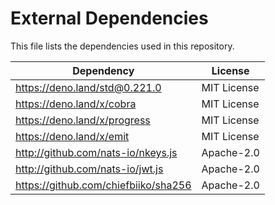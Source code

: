 # External Dependencies

This file lists the dependencies used in this repository.

| Dependency                           | License     |
| ------------------------------------ | ----------- |
| https://deno.land/std@0.221.0        | MIT License |
| https://deno.land/x/cobra            | MIT License |
| https://deno.land/x/progress         | MIT License |
| https://deno.land/x/emit             | MIT License |
| http://github.com/nats-io/nkeys.js   | Apache-2.0  |
| http://github.com/nats-io/jwt.js     | Apache-2.0  |
| https://github.com/chiefbiiko/sha256 | Apache-2.0  |

